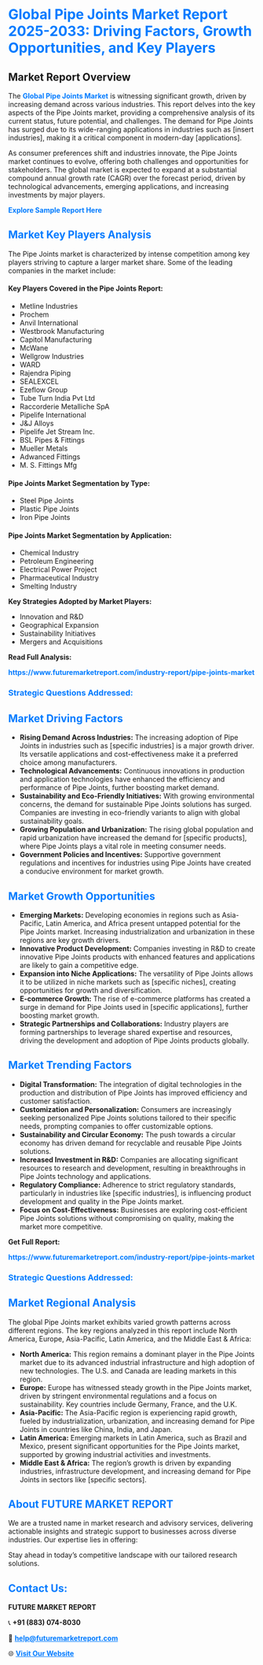 <h1 style="color: #007BFF;">Global Pipe Joints Market Report 2025-2033: Driving Factors, Growth Opportunities, and Key Players</h1>

<section id="overview">
<h2>Market Report Overview</h2>
<p>The <a href="https://www.futuremarketreport.com/industry-report/pipe-joints-market" style="color: #007BFF; text-decoration: none;"><strong>Global Pipe Joints Market</strong></a> is witnessing significant growth, driven by increasing demand across various industries. This report delves into the key aspects of the Pipe Joints market, providing a comprehensive analysis of its current status, future potential, and challenges. The demand for Pipe Joints has surged due to its wide-ranging applications in industries such as [insert industries], making it a critical component in modern-day [applications].</p>
<p>As consumer preferences shift and industries innovate, the Pipe Joints market continues to evolve, offering both challenges and opportunities for stakeholders. The global market is expected to expand at a substantial compound annual growth rate (CAGR) over the forecast period, driven by technological advancements, emerging applications, and increasing investments by major players.</p>
</section>

<section id="overview">
<p><a href="https://www.futuremarketreport.com/request-sample/reportId=87352" style="color: #007BFF; text-decoration: none;"><strong>Explore Sample Report Here</strong></a></p>
</section>

<section id="key-players">
<h2 style="color: #007BFF;">Market Key Players Analysis</h2>
<p>The Pipe Joints market is characterized by intense competition among key players striving to capture a larger market share. Some of the leading companies in the market include:</p>
<h4>Key Players Covered in the Pipe Joints Report:</h4>
<ul><li>Metline Industries</li><li>Prochem</li><li>Anvil International</li><li>Westbrook Manufacturing</li><li>Capitol Manufacturing</li><li>McWane</li><li>Wellgrow Industries</li><li>WARD</li><li>Rajendra Piping</li><li>SEALEXCEL</li><li>Ezeflow Group</li><li>Tube Turn India Pvt Ltd</li><li>Raccorderie Metalliche SpA</li><li>Pipelife International</li><li>J&amp;J Alloys</li><li>Pipelife Jet Stream Inc.</li><li>BSL Pipes &amp; Fittings</li><li>Mueller Metals</li><li>Adwanced Fittings</li><li>M. S. Fittings Mfg</li></ul>
<h4>Pipe Joints Market Segmentation by Type:</h4>
<ul><li>Steel Pipe Joints</li><li>Plastic Pipe Joints</li><li>Iron Pipe Joints</li></ul>

<h4>Pipe Joints Market Segmentation by Application:</h4>
<ul><li>Chemical Industry</li><li>Petroleum Engineering</li><li>Electrical Power Project</li><li>Pharmaceutical Industry</li><li>Smelting Industry</li></ul>
<p><strong>Key Strategies Adopted by Market Players:</strong></p>
<ul>
<li>Innovation and R&D</li>
<li>Geographical Expansion</li>
<li>Sustainability Initiatives</li>
<li>Mergers and Acquisitions</li>
</ul>
</section>

<section>
<p><strong>Read Full Analysis: </strong></p><a href="https://www.futuremarketreport.com/industry-report/pipe-joints-market" style="color: #007BFF; text-decoration: none;"><strong>https://www.futuremarketreport.com/industry-report/pipe-joints-market</strong></a>
<h3 style="color: #007BFF;">Strategic Questions Addressed:</h3>
</section>

<section id="driving-factors">
<h2 style="color: #007BFF;">Market Driving Factors</h2>
<ul>
<li><strong>Rising Demand Across Industries:</strong> The increasing adoption of Pipe Joints in industries such as [specific industries] is a major growth driver. Its versatile applications and cost-effectiveness make it a preferred choice among manufacturers.</li>
<li><strong>Technological Advancements:</strong> Continuous innovations in production and application technologies have enhanced the efficiency and performance of Pipe Joints, further boosting market demand.</li>
<li><strong>Sustainability and Eco-Friendly Initiatives:</strong> With growing environmental concerns, the demand for sustainable Pipe Joints solutions has surged. Companies are investing in eco-friendly variants to align with global sustainability goals.</li>
<li><strong>Growing Population and Urbanization:</strong> The rising global population and rapid urbanization have increased the demand for [specific products], where Pipe Joints plays a vital role in meeting consumer needs.</li>
<li><strong>Government Policies and Incentives:</strong> Supportive government regulations and incentives for industries using Pipe Joints have created a conducive environment for market growth.</li>
</ul>
</section>

<section id="growth-opportunities">
<h2 style="color: #007BFF;">Market Growth Opportunities</h2>
<ul>
<li><strong>Emerging Markets:</strong> Developing economies in regions such as Asia-Pacific, Latin America, and Africa present untapped potential for the Pipe Joints market. Increasing industrialization and urbanization in these regions are key growth drivers.</li>
<li><strong>Innovative Product Development:</strong> Companies investing in R&D to create innovative Pipe Joints products with enhanced features and applications are likely to gain a competitive edge.</li>
<li><strong>Expansion into Niche Applications:</strong> The versatility of Pipe Joints allows it to be utilized in niche markets such as [specific niches], creating opportunities for growth and diversification.</li>
<li><strong>E-commerce Growth:</strong> The rise of e-commerce platforms has created a surge in demand for Pipe Joints used in [specific applications], further boosting market growth.</li>
<li><strong>Strategic Partnerships and Collaborations:</strong> Industry players are forming partnerships to leverage shared expertise and resources, driving the development and adoption of Pipe Joints products globally.</li>
</ul>
</section>

<section id="trending-factors">
<h2 style="color: #007BFF;">Market Trending Factors</h2>
<ul>
<li><strong>Digital Transformation:</strong> The integration of digital technologies in the production and distribution of Pipe Joints has improved efficiency and customer satisfaction.</li>
<li><strong>Customization and Personalization:</strong> Consumers are increasingly seeking personalized Pipe Joints solutions tailored to their specific needs, prompting companies to offer customizable options.</li>
<li><strong>Sustainability and Circular Economy:</strong> The push towards a circular economy has driven demand for recyclable and reusable Pipe Joints solutions.</li>
<li><strong>Increased Investment in R&D:</strong> Companies are allocating significant resources to research and development, resulting in breakthroughs in Pipe Joints technology and applications.</li>
<li><strong>Regulatory Compliance:</strong> Adherence to strict regulatory standards, particularly in industries like [specific industries], is influencing product development and quality in the Pipe Joints market.</li>
<li><strong>Focus on Cost-Effectiveness:</strong> Businesses are exploring cost-efficient Pipe Joints solutions without compromising on quality, making the market more competitive.</li>
</ul>
</section>

<section>
<p><strong>Get Full Report: </strong></p><a href="https://www.futuremarketreport.com/industry-report/pipe-joints-market" style="color: #007BFF; text-decoration: none;"><strong>https://www.futuremarketreport.com/industry-report/pipe-joints-market</strong></a>
<h3 style="color: #007BFF;">Strategic Questions Addressed:</h3>
</section>


<section id="regional-analysis">
<h2 style="color: #007BFF;">Market Regional Analysis</h2>
<p>The global Pipe Joints market exhibits varied growth patterns across different regions. The key regions analyzed in this report include North America, Europe, Asia-Pacific, Latin America, and the Middle East & Africa:</p>
<ul>
<li><strong>North America:</strong> This region remains a dominant player in the Pipe Joints market due to its advanced industrial infrastructure and high adoption of new technologies. The U.S. and Canada are leading markets in this region.</li>
<li><strong>Europe:</strong> Europe has witnessed steady growth in the Pipe Joints market, driven by stringent environmental regulations and a focus on sustainability. Key countries include Germany, France, and the U.K.</li>
<li><strong>Asia-Pacific:</strong> The Asia-Pacific region is experiencing rapid growth, fueled by industrialization, urbanization, and increasing demand for Pipe Joints in countries like China, India, and Japan.</li>
<li><strong>Latin America:</strong> Emerging markets in Latin America, such as Brazil and Mexico, present significant opportunities for the Pipe Joints market, supported by growing industrial activities and investments.</li>
<li><strong>Middle East & Africa:</strong> The region’s growth is driven by expanding industries, infrastructure development, and increasing demand for Pipe Joints in sectors like [specific sectors].</li>
</ul>
</section>

<footer>
<h2 style="color: #007BFF;">About FUTURE MARKET REPORT</h2>
<p>We are a trusted name in market research and advisory services, delivering actionable insights and strategic support to businesses across diverse industries. Our expertise lies in offering:</p>

<p>Stay ahead in today’s competitive landscape with our tailored research solutions.</p>

<h2 style="color: #007BFF;">Contact Us:</h2>
<p><strong>FUTURE MARKET REPORT</strong></p>
<p>📞 <strong>+91 (883) 074-8030</strong></p>
<p>📧 <strong><a href="mailto:help@futuremarketreport.com" style="color: #007BFF;">help@futuremarketreport.com</a></strong></p>
<p>🌐 <strong><a href="https://www.futuremarketreport.com/" style="color: #007BFF;">Visit Our Website</a></strong></p>
</footer>